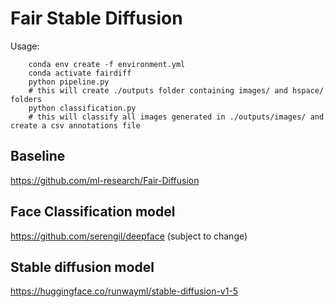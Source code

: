 # Fair Stable Diffusion

Usage:
```
    conda env create -f environment.yml
    conda activate fairdiff
    python pipeline.py
    # this will create ./outputs folder containing images/ and hspace/ folders
    python classification.py
    # this will classify all images generated in ./outputs/images/ and create a csv annotations file
```

## Baseline
https://github.com/ml-research/Fair-Diffusion

## Face Classification model
https://github.com/serengil/deepface (subject to change)

## Stable diffusion model
https://huggingface.co/runwayml/stable-diffusion-v1-5


